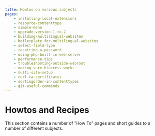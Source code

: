 ```yaml
---
title: Howtos on various subjects
pages:
    - installing-local-extensions
    - resource-contenttype
    - simple-menu
    - upgrade-version-1-to-2
    - building-multilingual-websites
    - boilerplate-for-multilingual-websites
    - select-field-type
    - resetting-a-password
    - using-php-built-in-web-server
    - performance-tips
    - troubleshooting-outside-webroot
    - making-sure-htaccess-works
    - multi-site-setup
    - curl-ca-certificates
    - sortingorder-in-contenttypes
    - git-useful-commands
---
```

Howtos and Recipes
===================

This section contains a number of "How To" pages and short guides to a number
of different subjects.

